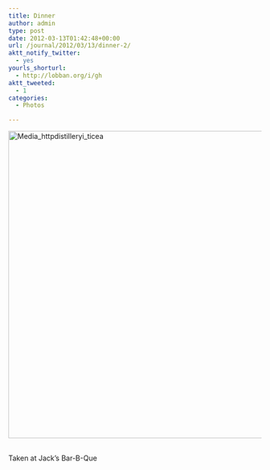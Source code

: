 ```yaml
---
title: Dinner
author: admin
type: post
date: 2012-03-13T01:42:48+00:00
url: /journal/2012/03/13/dinner-2/
aktt_notify_twitter:
  - yes
yourls_shorturl:
  - http://lobban.org/i/gh
aktt_tweeted:
  - 1
categories:
  - Photos

---
```

<div class='posterous_autopost'>
  <a href="http://instagr.am/p/IGDRo4KloT/"></p> 
  
  <div class='p_embed p_image_embed'>
    <a href="http://getfile7.posterous.com/getfile/files.posterous.com/nonimage/jiFElzDGgCrnhEuihIelDlrmFhgChodEvoCeGDxrawiyBvJpgtpugqngtpCc/media_httpdistilleryi_tiCea.jpg.scaled1000.jpg"><img alt="Media_httpdistilleryi_ticea" height="612" src="http://getfile7.posterous.com/getfile/files.posterous.com/nonimage/jiFElzDGgCrnhEuihIelDlrmFhgChodEvoCeGDxrawiyBvJpgtpugqngtpCc/media_httpdistilleryi_tiCea.jpg.scaled1000.jpg" width="612" /></a>
  </div>
  
  <p>
    </a><br />Taken at Jack&#8217;s Bar-B-Que</div>